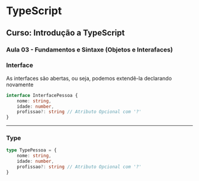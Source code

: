 # TypeScript

## Curso: Introdução a TypeScript

### Aula 03 - Fundamentos e Sintaxe (Objetos e Interafaces)

### Interface
As interfaces são abertas, ou seja, podemos extendê-la declarando novamente

```ts
interface InterfacePessoa {
    nome: string,
    idade: number,
    profissao?: string // Atributo Opcional com '?'
}
```

---

### Type


```ts
type TypePessoa = {
    nome: string,
    idade: number,
    profissao?: string // Atributo Opcional com '?'
}
```